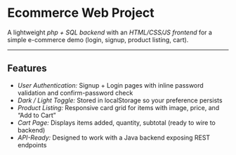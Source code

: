 # Ecommerce Web Project

A lightweight *php + SQL backend* with an *HTML/CSS/JS frontend* for a simple e-commerce demo (login, signup, product listing, cart).

---

##  Features
- *User Authentication:* Signup + Login pages with inline password validation and confirm-password check  
- *Dark / Light Toggle:* Stored in localStorage so your preference persists  
- *Product Listing:* Responsive card grid for items with image, price, and “Add to Cart”  
- *Cart Page:* Displays items added, quantity, subtotal (ready to wire to backend)  
- *API-Ready:* Designed to work with a Java backend exposing REST endpoints
